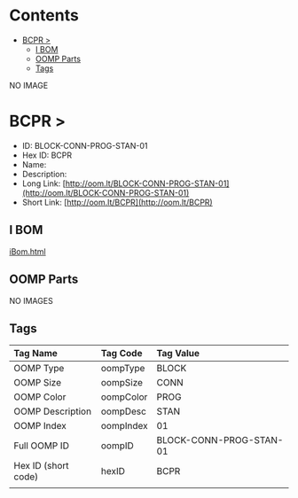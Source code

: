 



Contents
========

* [BCPR > ](#bcpr--)
	* [I BOM](#i-bom)
	* [OOMP Parts](#oomp-parts)
	* [Tags](#tags)
  
NO IMAGE  
# BCPR > 

- ID: BLOCK-CONN-PROG-STAN-01
- Hex ID: BCPR
- Name: 
- Description: 
- Long Link: [http://oom.lt/BLOCK-CONN-PROG-STAN-01](http://oom.lt/BLOCK-CONN-PROG-STAN-01)
- Short Link: [http://oom.lt/BCPR](http://oom.lt/BCPR)

## I BOM
  
[iBom.html](https://htmlpreview.github.io/?https://github.com/oomlout/oomlout_OOMP_projects_V2/blob/main/BLOCK/CONN/PROG/STAN/01/ibom.html)
## OOMP Parts
  
NO IMAGES  
## Tags
  

|Tag Name|Tag Code|Tag Value|
| :--- | :--- | :--- |
|OOMP Type|oompType|BLOCK|
|OOMP Size|oompSize|CONN|
|OOMP Color|oompColor|PROG|
|OOMP Description|oompDesc|STAN|
|OOMP Index|oompIndex|01|
|Full OOMP ID|oompID|BLOCK-CONN-PROG-STAN-01|
|Hex ID (short code)|hexID|BCPR|
||||
